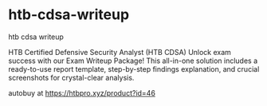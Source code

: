 # htb-cdsa-writeup
htb cdsa writeup


HTB Certified Defensive Security Analyst (HTB CDSA)  Unlock exam success with our Exam Writeup Package! This all-in-one solution includes a ready-to-use report template, step-by-step findings explanation, and crucial screenshots for crystal-clear analysis.

autobuy at https://htbpro.xyz/product?id=46

